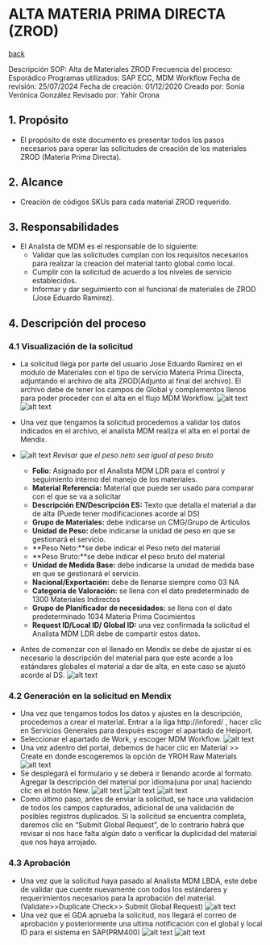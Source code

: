 # ALTA MATERIA PRIMA DIRECTA (ZROD)
[back](analyst.md)

Descripción SOP:	Alta de Materiales ZROD
Frecuencia del proceso:	Esporádico 
Programas utilizados:	SAP ECC, MDM Workflow
Fecha de revisión:	25/07/2024
Fecha de creación:	01/12/2020
Creado por:	Sonia Verónica González
Revisado por:	Yahir Orona

## 1. Propósito
- El propósito de este documento es presentar todos los pasos necesarios para operar las solicitudes de creación de los materiales ZROD (Materia Prima Directa). 

## 2. Alcance
- Creación de códigos SKUs para cada material ZROD requerido.

## 3. Responsabilidades
- El Analista de MDM es el responsable de lo siguiente:
  - Validar que las solicitudes cumplan con los requisitos necesarios para realizar la creación del material tanto global como local.
  - Cumplir con la solicitud de acuerdo a los niveles de servicio establecidos.
  - Informar y dar seguimiento con el funcional de materiales de ZROD (Jose Eduardo Ramirez).

## 4. Descripción del proceso
### 4.1 Visualización de la solicitud 
- La solicitud llega por parte del usuario Jose Eduardo Ramirez en el modulo de Materiales con el tipo de servicio Materia Prima Directa, adjuntando el archivo de alta ZROD(Adjunto al final del archivo). El archivo debe de tener los campos de Global y complementos llenos para poder proceder con el alta en el flujo MDM Workflow.
![alt text](image-56.png)
![alt text](image-57.png)
- Una vez que tengamos la solicitud procedemos a validar los datos indicados en el archivo, el analista MDM realiza el alta en el portal de Mendix.
- ![alt text](image-58.png)
*Revisar que el peso neto sea igual al peso bruto*
  - **Folio**: Asignado por el Analista MDM LDR para el control y seguimiento interno del manejo de los materiales.
  - **Material Referencia:** Material que puede ser usado para comparar con el que se va a solicitar
  - **Descripción EN/Descripción ES:** Texto que detalla el material a dar de alta (Puede tener modificaciones acorde al DS)
  - **Grupo de Materiales:** debe indicarse un CMG/Grupo de Artículos 
  - **Unidad de Peso:** debe indicarse la unidad de peso en que se gestionará el servicio.
  - **Peso Neto:**se debe indicar el Peso neto del material
  - **Peso Bruto:**se debe indicar el peso bruto del material
  - **Unidad de Medida Base:** debe indicarse la unidad de medida base en que se gestionará           el servicio.
  - **Nacional/Exportación:** debe de llenarse siempre como 03 NA
  - **Categoría de Valoración:** se llena con el dato predeterminado de 1300 Materiales Indirectos
  - **Grupo de Planificador de necesidades:** se llena con el dato predeterminado 1034 Materia Prima Cocimientos
  - **Request ID/Local ID/ Global ID:** una vez confirmada la solicitud el Analista MDM LDR debe de compartir estos datos.

- Antes de comenzar con el llenado en Mendix se debe de ajustar si es necesario la descripción del material para que este acorde a los estándares globales el material a dar de alta, en este caso se ajustó acorde al DS.
![alt text](image-59.png)

### 4.2 Generación en la solicitud en Mendix
- Una vez que tengamos todos los datos y ajustes en la descripción, procedemos a crear el material. Entrar a la liga http://infored/ , hacer clic en Servicios Generales para después escoger el apartado de Heiport.
- Seleccionar el apartado de Work, y escoger MDM Workflow.
![alt text](image-60.png)
- Una vez adentro del portal, debemos de hacer clic en Material >> Create en donde escogeremos la opción de YROH Raw Materials
![alt text](image-61.png)
- Se desplegará el formulario y se deberá ir llenando acorde al formato. Agregar la descripción del material por idioma(una por una) haciendo clic en el botón New.
![alt text](image-62.png)
![alt text](image-63.png)
![alt text](image-64.png)
- Como último paso, antes de enviar la solicitud, se hace una validación de todos los campos capturados, adicional de una validación de posibles registros duplicados. Si la solicitud se encuentra completa, daremos clic en “Submit Global Request”, de lo contrario habrá que revisar si nos hace falta algún dato o verificar la duplicidad del material que nos haya arrojado.

### 4.3 Aprobación
- Una vez que la solicitud haya pasado al Analista MDM LBDA, este debe de validar que cuente nuevamente con todos los estándares y requerimientos necesarios para la aprobación del material.(Validate>>Duplicate Check>> Submit Global Request)
![alt text](image-65.png)
- Una vez que el GDA aprueba la solicitud, nos llegará el correo de aprobación y posteriormente una ultima notificación con el global y local ID para el sistema en SAP(PRM400) 
![alt text](image-66.png)
![alt text](image-68.png)